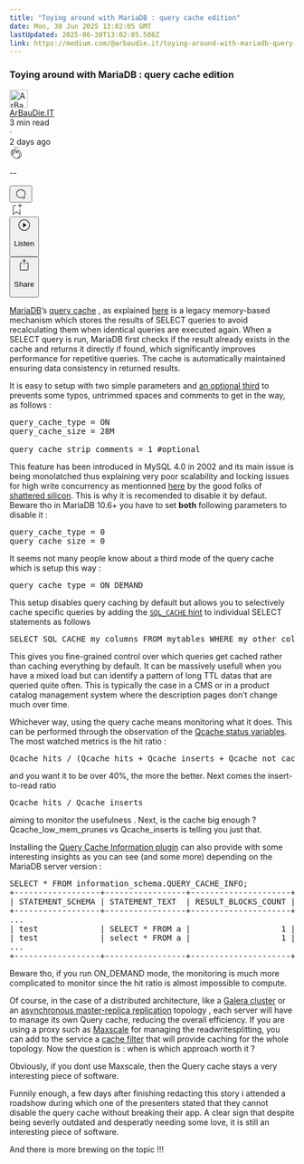 ```yaml
---
title: "Toying around with MariaDB : query cache edition"
date: Mon, 30 Jun 2025 13:02:05 GMT
lastUpdated: 2025-06-30T13:02:05.508Z
link: https://medium.com/@arbaudie.it/toying-around-with-mariadb-query-cache-edition-c9c7fa742127?source=rss-c779d007e7fe------2
---
```


<article><div class="m"><div class="m"><span class="m"></span><section><div><div class="fu gk gl gm gn go"></div><div class="gp gq gr gs gt"><div class="ac cb"><div class="ci bh gb gc gd ge"><div><h1 class="pw-post-title gu gv gw bf gx gy gz ha hb hc hd he hf hg hh hi hj hk hl hm hn ho hp hq hr hs ht hu hv hw bk" data-testid="storyTitle" id="1f29">Toying around with MariaDB : query cache edition</h1><div><div class="speechify-ignore ac cp"><div class="speechify-ignore bh m"><div class="ac hx hy hz ia ib ic id ie if ig ih"><div class="ac r ih"><div class="ac ii"><div><div aria-hidden="false" class="bm"><div class="be" tabindex="-1"><a data-discover="true" href="/@arbaudie.it?source=post_page---byline--c9c7fa742127---------------------------------------" rel="noopener follow"><div class="m ij ik bx il im"><div class="m fl"><img alt="ArBauDie.IT" class="m fd bx by bz cx" data-testid="authorPhoto" height="32" loading="lazy" src="https://miro.medium.com/v2/resize:fill:64:64/1*kOs3AqmTfHiFOrSZkt1mqg.png" width="32"/><div class="in bx m by bz fu o io fv"></div></div></div></a></div></div></div></div><span class="bf b bg ab bk"><div class="ip ac r"><div class="ac r iq"><div class="ac r"><div><div aria-hidden="false" class="bm"><div class="be" tabindex="-1"><span class="bf b bg ab bk"><a class="ag ah ai fh ak al am an ao ap aq ar as ir" data-discover="true" data-testid="authorName" href="/@arbaudie.it?source=post_page---byline--c9c7fa742127---------------------------------------" rel="noopener follow">ArBauDie.IT</a></span></div></div></div></div><div class="is bm"></div></div></div></span></div><div class="ac r it"><span class="bf b bg ab du"><div class="ac af"><span data-testid="storyReadTime">3 min read</span><div aria-hidden="true" class="iu iv m"><span aria-hidden="true" class="m"><span class="bf b bg ab du">·</span></span></div>2 days ago</div></span></div></div><div class="ac cp iw ix iy iz ja jb jc jd je jf jg jh ji jj jk jl"><div class="i l x fi fj r"><div class="kb m"><div class="ac r kc kd"><div class="pw-multi-vote-icon fl ke kf kg kh"><span><a class="ag ah ai fh ak al am an ao ap aq ar as at au" data-discover="true" data-testid="headerClapButton" href="/m/signin?actionUrl=https%3A%2F%2Fmedium.com%2F_%2Fvote%2Fp%2Fc9c7fa742127&amp;operation=register&amp;redirect=https%3A%2F%2Fmedium.com%2F%40arbaudie.it%2Ftoying-around-with-mariadb-query-cache-edition-c9c7fa742127&amp;user=ArBauDie.IT&amp;userId=c779d007e7fe&amp;source=---header_actions--c9c7fa742127---------------------clap_footer------------------" rel="noopener follow"><div><div aria-hidden="false" class="bm"><div class="be" tabindex="-1"><div class="ki ap kj kk kl km an kn ko kp kh" role="presentation"><svg aria-label="clap" height="24" viewbox="0 0 24 24" width="24" xmlns="http://www.w3.org/2000/svg"><path clip-rule="evenodd" d="M11.37.828 12 3.282l.63-2.454zM13.916 3.953l1.523-2.112-1.184-.39zM8.589 1.84l1.522 2.112-.337-2.501zM18.523 18.92c-.86.86-1.75 1.246-2.62 1.33a6 6 0 0 0 .407-.372c2.388-2.389 2.86-4.951 1.399-7.623l-.912-1.603-.79-1.672c-.26-.56-.194-.98.203-1.288a.7.7 0 0 1 .546-.132c.283.046.546.231.728.5l2.363 4.157c.976 1.624 1.141 4.237-1.324 6.702m-10.999-.438L3.37 14.328a.828.828 0 0 1 .585-1.408.83.83 0 0 1 .585.242l2.158 2.157a.365.365 0 0 0 .516-.516l-2.157-2.158-1.449-1.449a.826.826 0 0 1 1.167-1.17l3.438 3.44a.363.363 0 0 0 .516 0 .364.364 0 0 0 0-.516L5.293 9.513l-.97-.97a.826.826 0 0 1 0-1.166.84.84 0 0 1 1.167 0l.97.968 3.437 3.436a.36.36 0 0 0 .517 0 .366.366 0 0 0 0-.516L6.977 7.83a.82.82 0 0 1-.241-.584.82.82 0 0 1 .824-.826c.219 0 .43.087.584.242l5.787 5.787a.366.366 0 0 0 .587-.415l-1.117-2.363c-.26-.56-.194-.98.204-1.289a.7.7 0 0 1 .546-.132c.283.046.545.232.727.501l2.193 3.86c1.302 2.38.883 4.59-1.277 6.75-1.156 1.156-2.602 1.627-4.19 1.367-1.418-.236-2.866-1.033-4.079-2.246M10.75 5.971l2.12 2.12c-.41.502-.465 1.17-.128 1.89l.22.465-3.523-3.523a.8.8 0 0 1-.097-.368c0-.22.086-.428.241-.584a.847.847 0 0 1 1.167 0m7.355 1.705c-.31-.461-.746-.758-1.23-.837a1.44 1.44 0 0 0-1.11.275c-.312.24-.505.543-.59.881a1.74 1.74 0 0 0-.906-.465 1.47 1.47 0 0 0-.82.106l-2.182-2.182a1.56 1.56 0 0 0-2.2 0 1.54 1.54 0 0 0-.396.701 1.56 1.56 0 0 0-2.21-.01 1.55 1.55 0 0 0-.416.753c-.624-.624-1.649-.624-2.237-.037a1.557 1.557 0 0 0 0 2.2c-.239.1-.501.238-.715.453a1.56 1.56 0 0 0 0 2.2l.516.515a1.556 1.556 0 0 0-.753 2.615L7.01 19c1.32 1.319 2.909 2.189 4.475 2.449q.482.08.971.08c.85 0 1.653-.198 2.393-.579.231.033.46.054.686.054 1.266 0 2.457-.52 3.505-1.567 2.763-2.763 2.552-5.734 1.439-7.586z" fill-rule="evenodd"></path></svg></div></div></div></div></a></span></div><div class="pw-multi-vote-count m kq kr ks kt ku kv kw"><p class="bf b dv ab du"><span class="kx">--</span></p></div></div></div><div><div aria-hidden="false" class="bm"><div class="be" tabindex="-1"><button aria-label="responses" class="ap ki ky kz ac r fm la lb"><svg class="lc" height="24" viewbox="0 0 24 24" width="24" xmlns="http://www.w3.org/2000/svg"><path d="M18.006 16.803c1.533-1.456 2.234-3.325 2.234-5.321C20.24 7.357 16.709 4 12.191 4S4 7.357 4 11.482c0 4.126 3.674 7.482 8.191 7.482.817 0 1.622-.111 2.393-.327.231.2.48.391.744.559 1.06.693 2.203 1.044 3.399 1.044.224-.008.4-.112.486-.287a.49.49 0 0 0-.042-.518c-.495-.67-.845-1.364-1.04-2.057a4 4 0 0 1-.125-.598zm-3.122 1.055-.067-.223-.315.096a8 8 0 0 1-2.311.338c-4.023 0-7.292-2.955-7.292-6.587 0-3.633 3.269-6.588 7.292-6.588 4.014 0 7.112 2.958 7.112 6.593 0 1.794-.608 3.469-2.027 4.72l-.195.168v.255c0 .056 0 .151.016.295.025.231.081.478.154.733.154.558.398 1.117.722 1.659a5.3 5.3 0 0 1-2.165-.845c-.276-.176-.714-.383-.941-.59z"></path></svg></button></div></div></div></div><div class="ac r jm jn jo jp jq jr js jt ju jv jw jx jy jz ka"><div class="ld l k j e"></div><div class="i l"><div><div aria-hidden="false" class="bm"><div class="be" tabindex="-1"><span><a class="ag ah ai fh ak al am an ao ap aq ar as at au" data-discover="true" data-testid="headerBookmarkButton" href="/m/signin?actionUrl=https%3A%2F%2Fmedium.com%2F_%2Fbookmark%2Fp%2Fc9c7fa742127&amp;operation=register&amp;redirect=https%3A%2F%2Fmedium.com%2F%40arbaudie.it%2Ftoying-around-with-mariadb-query-cache-edition-c9c7fa742127&amp;source=---header_actions--c9c7fa742127---------------------bookmark_footer------------------" rel="noopener follow"><svg aria-label="Add to list bookmark button" class="du le" fill="none" height="25" viewbox="0 0 25 25" width="25" xmlns="http://www.w3.org/2000/svg"><path d="M18 2.5a.5.5 0 0 1 1 0V5h2.5a.5.5 0 0 1 0 1H19v2.5a.5.5 0 1 1-1 0V6h-2.5a.5.5 0 0 1 0-1H18zM7 7a1 1 0 0 1 1-1h3.5a.5.5 0 0 0 0-1H8a2 2 0 0 0-2 2v14a.5.5 0 0 0 .805.396L12.5 17l5.695 4.396A.5.5 0 0 0 19 21v-8.5a.5.5 0 0 0-1 0v7.485l-5.195-4.012a.5.5 0 0 0-.61 0L7 19.985z" fill="currentColor"></path></svg></a></span></div></div></div></div><div class="fd lf cn"><div class="m af"><div class="ac cb"><div class="lg lh li lj lk ll ci bh"><div class="ac"><div aria-hidden="false" class="bm"><div><div aria-hidden="false" class="bm"><div class="be" tabindex="-1"><button aria-label="Listen" class="ag fm ai fh ak al am lm ao ap aq ex ln lo lb lp lq lr ls lt t lu lv lw lx ly lz ma v mb mc md" data-testid="audioPlayButton"><svg fill="none" height="24" viewbox="0 0 24 24" width="24" xmlns="http://www.w3.org/2000/svg"><path clip-rule="evenodd" d="M3 12a9 9 0 1 1 18 0 9 9 0 0 1-18 0m9-10C6.477 2 2 6.477 2 12s4.477 10 10 10 10-4.477 10-10S17.523 2 12 2m3.376 10.416-4.599 3.066a.5.5 0 0 1-.777-.416V8.934a.5.5 0 0 1 .777-.416l4.599 3.066a.5.5 0 0 1 0 .832" fill="currentColor" fill-rule="evenodd"></path></svg><div class="k j e"><p class="bf b bg ab du">Listen</p></div></button></div></div></div></div></div></div></div></div></div><div aria-describedby="postFooterSocialMenu" aria-hidden="false" aria-labelledby="postFooterSocialMenu" class="bm"><div><div aria-hidden="false" class="bm"><div class="be" tabindex="-1"><button aria-controls="postFooterSocialMenu" aria-expanded="false" aria-label="Share Post" class="ag fm ai fh ak al am lm ao ap aq ex ln lo lb lp lq lr ls lt t lu lv lw lx ly lz ma v mb mc md" data-testid="headerSocialShareButton"><svg fill="none" height="24" viewbox="0 0 24 24" width="24" xmlns="http://www.w3.org/2000/svg"><path clip-rule="evenodd" d="M15.218 4.931a.4.4 0 0 1-.118.132l.012.006a.45.45 0 0 1-.292.074.5.5 0 0 1-.3-.13l-2.02-2.02v7.07c0 .28-.23.5-.5.5s-.5-.22-.5-.5v-7.04l-2 2a.45.45 0 0 1-.57.04h-.02a.4.4 0 0 1-.16-.3.4.4 0 0 1 .1-.32l2.8-2.8a.5.5 0 0 1 .7 0l2.8 2.79a.42.42 0 0 1 .068.498m-.106.138.008.004v-.01zM16 7.063h1.5a2 2 0 0 1 2 2v10a2 2 0 0 1-2 2h-11c-1.1 0-2-.9-2-2v-10a2 2 0 0 1 2-2H8a.5.5 0 0 1 .35.15.5.5 0 0 1 .15.35.5.5 0 0 1-.15.35.5.5 0 0 1-.35.15H6.4c-.5 0-.9.4-.9.9v10.2a.9.9 0 0 0 .9.9h11.2c.5 0 .9-.4.9-.9v-10.2c0-.5-.4-.9-.9-.9H16a.5.5 0 0 1 0-1" fill="currentColor" fill-rule="evenodd"></path></svg><div class="k j e"><p class="bf b bg ab du">Share</p></div></button></div></div></div></div></div></div></div></div></div></div><p class="pw-post-body-paragraph me mf gw mg b mh mi mj mk ml mm mn mo mp mq mr ms mt mu mv mw mx my mz na nb gp bk" id="2272"><a class="ag nc" href="https://mariadb.org/documentation/" rel="noopener ugc nofollow" target="_blank">MariaDB</a>’s <a class="ag nc" href="https://mariadb.com/kb/en/query-cache" rel="noopener ugc nofollow" target="_blank">query cache</a> , as explained <a class="ag nc" href="https://mariadb.com/kb/en/query-cache/#how-the-query-cache-works" rel="noopener ugc nofollow" target="_blank">here</a> is a legacy memory-based mechanism which stores the results of SELECT queries to avoid recalculating them when identical queries are executed again. When a SELECT query is run, MariaDB first checks if the result already exists in the cache and returns it directly if found, which significantly improves performance for repetitive queries. The cache is automatically maintained ensuring data consistency in returned results.</p><p class="pw-post-body-paragraph me mf gw mg b mh mi mj mk ml mm mn mo mp mq mr ms mt mu mv mw mx my mz na nb gp bk" id="bde9">It is easy to setup with two simple parameters and <a class="ag nc" href="https://mariadb.com/kb/en/server-system-variables/#query_cache_strip_comments" rel="noopener ugc nofollow" target="_blank">an optional third</a> to prevents some typos, untrimmed spaces and comments to get in the way, as follows :</p><pre class="nd ne nf ng nh ni nj nk bp nl bb bk"><span class="nm nn gw nj b bg no np m nq nr" id="9880">query_cache_type = ON<br/>query_cache_size = 28M<br/><br/>query_cache_strip_comments = 1 #optional</span></pre><p class="pw-post-body-paragraph me mf gw mg b mh mi mj mk ml mm mn mo mp mq mr ms mt mu mv mw mx my mz na nb gp bk" id="62d7">This feature has been introduced in MySQL 4.0 in 2002 and its main issue is being monolatched thus explaining very poor scalability and locking issues for high write concurrency as mentionned <a class="ag nc" href="https://shatteredsilicon.net/mysql-waiting-for-query-cache-lock/" rel="noopener ugc nofollow" target="_blank">here</a> by the good folks of <a class="ag nc" href="https://www.linkedin.com/company/shatteredsilicon/posts/" rel="noopener ugc nofollow" target="_blank">shattered silicon</a>. This is why it is recomended to disable it by defaut. Beware tho in MariaDB 10.6+ you have to set <strong class="mg gx">both</strong> following parameters to disable it :</p><pre class="nd ne nf ng nh ni nj nk bp nl bb bk"><span class="nm nn gw nj b bg no np m nq nr" id="486f">query_cache_type = 0 <br/>query_cache_size = 0</span></pre><p class="pw-post-body-paragraph me mf gw mg b mh mi mj mk ml mm mn mo mp mq mr ms mt mu mv mw mx my mz na nb gp bk" id="fc46">It seems not many people know about a third mode of the query cache which is setup this way :</p><pre class="nd ne nf ng nh ni nj nk bp nl bb bk"><span class="nm nn gw nj b bg no np m nq nr" id="2cd5">query_cache_type = ON_DEMAND</span></pre><p class="pw-post-body-paragraph me mf gw mg b mh mi mj mk ml mm mn mo mp mq mr ms mt mu mv mw mx my mz na nb gp bk" id="4f35">This setup disables query caching by default but allows you to selectively cache specific queries by adding the <code class="cx ns nt nu nj b"><a class="ag nc" href="https://mariadb.com/kb/en/query-cache/#sql_no_cache-and-sql_cache" rel="noopener ugc nofollow" target="_blank">SQL_CACHE</a></code><a class="ag nc" href="https://mariadb.com/kb/en/query-cache/#sql_no_cache-and-sql_cache" rel="noopener ugc nofollow" target="_blank"> hint</a> to individual SELECT statements as follows</p><pre class="nd ne nf ng nh ni nj nk bp nl bb bk"><span class="nm nn gw nj b bg no np m nq nr" id="303f">SELECT SQL_CACHE my_columns FROM mytables WHERE my_other_column = this_value;</span></pre><p class="pw-post-body-paragraph me mf gw mg b mh mi mj mk ml mm mn mo mp mq mr ms mt mu mv mw mx my mz na nb gp bk" id="9706">This gives you fine-grained control over which queries get cached rather than caching everything by default. It can be massively usefull when you have a mixed load but can identify a pattern of long TTL datas that are queried quite often. This is typically the case in a CMS or in a product catalog management system where the description pages don’t change much over time.</p><p class="pw-post-body-paragraph me mf gw mg b mh mi mj mk ml mm mn mo mp mq mr ms mt mu mv mw mx my mz na nb gp bk" id="3614">Whichever way, using the query cache means monitoring what it does. This can be performed through the observation of the <a class="ag nc" href="https://mariadb.com/kb/en/server-status-variables/#qcache_free_blocks" rel="noopener ugc nofollow" target="_blank">Qcache status variables</a>. The most watched metrics is the hit ratio :</p><pre class="nd ne nf ng nh ni nj nk bp nl bb bk"><span class="nm nn gw nj b bg no np m nq nr" id="994b">Qcache_hits / (Qcache_hits + Qcache_inserts + Qcache_not_cached)</span></pre><p class="pw-post-body-paragraph me mf gw mg b mh mi mj mk ml mm mn mo mp mq mr ms mt mu mv mw mx my mz na nb gp bk" id="7aac">and you want it to be over 40%, the more the better. Next comes the insert-to-read ratio</p><pre class="nd ne nf ng nh ni nj nk bp nl bb bk"><span class="nm nn gw nj b bg no np m nq nr" id="9603">Qcache_hits / Qcache_inserts</span></pre><p class="pw-post-body-paragraph me mf gw mg b mh mi mj mk ml mm mn mo mp mq mr ms mt mu mv mw mx my mz na nb gp bk" id="c7a3">aiming to monitor the usefulness . Next, is the cache big enough ? Qcache_low_mem_prunes vs Qcache_inserts is telling you just that.</p><p class="pw-post-body-paragraph me mf gw mg b mh mi mj mk ml mm mn mo mp mq mr ms mt mu mv mw mx my mz na nb gp bk" id="50f6">Installing the <a class="ag nc" href="https://mariadb.com/kb/en/query-cache-information-plugin/" rel="noopener ugc nofollow" target="_blank">Query Cache Information plugin</a> can also provide with some interesting insights as you can see (and some more) depending on the MariaDB server version :</p><pre class="nd ne nf ng nh ni nj nk bp nl bb bk"><span class="nm nn gw nj b bg no np m nq nr" id="f069">SELECT * FROM information_schema.QUERY_CACHE_INFO;<br/>+------------------+-----------------+---------------------+--------------------+-------------------------+<br/>| STATEMENT_SCHEMA | STATEMENT_TEXT  | RESULT_BLOCKS_COUNT | RESULT_BLOCKS_SIZE | RESULT_BLOCKS_SIZE_USED |<br/>+------------------+-----------------+---------------------+--------------------+-------------------------+<br/>...<br/>| test             | SELECT * FROM a |                   1 |                512 |                     143 |<br/>| test             | select * FROM a |                   1 |                512 |                     143 |<br/>...<br/>+------------------+-----------------+---------------------+--------------------+-------------------------</span></pre><p class="pw-post-body-paragraph me mf gw mg b mh mi mj mk ml mm mn mo mp mq mr ms mt mu mv mw mx my mz na nb gp bk" id="45f3">Beware tho, if you run ON_DEMAND mode, the monitoring is much more complicated to monitor since the hit ratio is almost impossible to compute.</p><p class="pw-post-body-paragraph me mf gw mg b mh mi mj mk ml mm mn mo mp mq mr ms mt mu mv mw mx my mz na nb gp bk" id="9c19">Of course, in the case of a distributed architecture, like a <a class="ag nc" href="https://mariadb.com/kb/en/getting-started-with-mariadb-galera-cluster/" rel="noopener ugc nofollow" target="_blank">Galera cluster</a> or an <a class="ag nc" href="https://mariadb.com/kb/en/standard-replication/" rel="noopener ugc nofollow" target="_blank">asynchronous master-replica replication</a> topology , each server will have to manage its own Query cache, reducing the overall efficiency. If you are using a proxy such as <a class="ag nc" href="https://mariadb.com/kb/en/mariadb-maxscale-2106-maxscale-2106-about-mariadb-maxscale/" rel="noopener ugc nofollow" target="_blank">Maxscale</a> for managing the readwritesplitting, you can add to the service a <a class="ag nc" href="https://mariadb.com/kb/en/mariadb-maxscale-2106-cache/" rel="noopener ugc nofollow" target="_blank">cache filter</a> that will provide caching for the whole topology. Now the question is : when is which approach worth it ?</p><p class="pw-post-body-paragraph me mf gw mg b mh mi mj mk ml mm mn mo mp mq mr ms mt mu mv mw mx my mz na nb gp bk" id="ed54">Obviously, if you dont use Maxscale, then the Query cache stays a very interesting piece of software.</p><p class="pw-post-body-paragraph me mf gw mg b mh mi mj mk ml mm mn mo mp mq mr ms mt mu mv mw mx my mz na nb gp bk" id="5d94">Funnily enough, a few days after finishing redacting this story i attended a roadshow during which one of the presenters stated that they cannot disable the query cache without breaking their app. A clear sign that despite being severly outdated and desperatly needing some love, it is still an interesting piece of software.</p><p class="pw-post-body-paragraph me mf gw mg b mh mi mj mk ml mm mn mo mp mq mr ms mt mu mv mw mx my mz na nb gp bk" id="0d58">And there is more brewing on the topic !!!</p></div></div></div></div></section></div></div></article>
